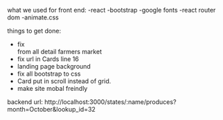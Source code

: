 
what we used for front end:
-react
-bootstrap
-google fonts
-react router dom
-animate.css

things to get done:

- fix <br> from all detail farmers market
- fix url in Cards line 16
- landing page background
- fix all bootstrap to css
- Card put in scroll instead of grid.
- make site mobal freindly

backend url:
http://localhost:3000/states/:name/produces?month=October&lookup_id=32

